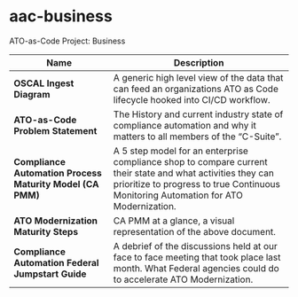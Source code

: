 # aac-business
ATO-as-Code Project: Business

|Name|Description|
|---|---|
|**OSCAL Ingest Diagram**|	A generic high level view of the data that can feed an organizations ATO as Code lifecycle hooked into CI/CD workflow.|
|**ATO-as-Code Problem Statement**|	The History and current industry state of compliance automation and why it matters to all members of the “C-Suite”.|
|**Compliance Automation Process Maturity Model (CA PMM)**|	A 5 step model for an enterprise compliance shop to compare current their state and what activities they can prioritize to progress to true Continuous Monitoring Automation for ATO Modernization.|
|**ATO Modernization Maturity Steps**|	CA PMM at a glance, a visual representation of the above document.|
|**Compliance Automation Federal Jumpstart Guide**|	A debrief of the discussions held at our face to face meeting that took place last month. What Federal agencies could do to accelerate ATO Modernization.|
